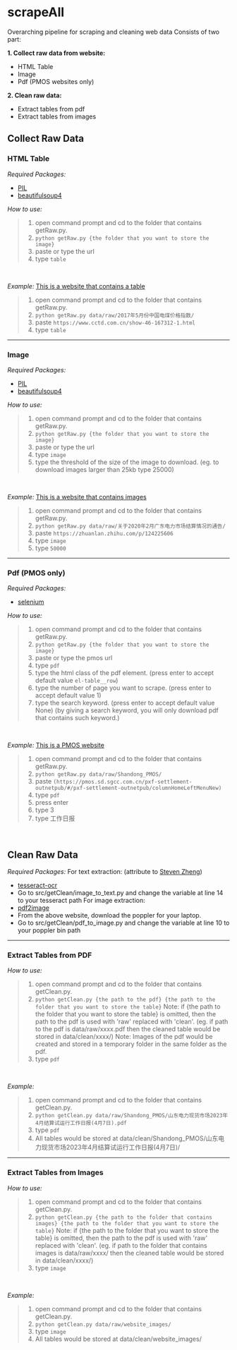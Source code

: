 # scrapeAll
Overarching pipeline for scraping and cleaning web data
Consists of two part:

**1. Collect raw data from website:**
  - HTML Table
  - Image
  - Pdf (PMOS websites only)


**2. Clean raw data:**
  - Extract tables from pdf
  - Extract tables from images

## Collect Raw Data
### HTML Table
*Required Packages:*
- [PIL](https://pillow.readthedocs.io/en/stable/)
- [beautifulsoup4](https://pypi.org/project/beautifulsoup4/)

*How to use:*
> 1. open command prompt and cd to the folder that contains getRaw.py.
> 2. ```python getRaw.py {the folder that you want to store the image}```
> 3. paste or type the url
> 4. type ```table```  
<br />

*Example:*
[This is a website that contains a table](https://www.cctd.com.cn/show-46-167312-1.html)
> 1. open command prompt and cd to the folder that contains getRaw.py.
> 2. ```python getRaw.py data/raw/2017年5月份中国电煤价格指数/```
> 3. paste ```https://www.cctd.com.cn/show-46-167312-1.html```
> 4. type ```table```
---
### Image
*Required Packages:*
- [PIL](https://pillow.readthedocs.io/en/stable/)
- [beautifulsoup4](https://pypi.org/project/beautifulsoup4/)

*How to use:*
> 1. open command prompt and cd to the folder that contains getRaw.py.
> 2. ```python getRaw.py {the folder that you want to store the image}```
> 3. paste or type the url
> 4. type ```image```
> 5. type the threshold of the size of the image to download. (eg. to download images larger than 25kb type 25000)  
<br />

*Example:*
[This is a website that contains images](https://zhuanlan.zhihu.com/p/124225606)
> 1. open command prompt and cd to the folder that contains getRaw.py.
> 2. ```python getRaw.py data/raw/关于2020年2月广东电力市场结算情况的通告/```
> 3. paste ```https://zhuanlan.zhihu.com/p/124225606```
> 4. type ```image```
> 5. type ```50000```

---
### Pdf (PMOS only)
*Required Packages:*
- [selenium](https://pypi.org/project/selenium/)

*How to use:*
> 1. open command prompt and cd to the folder that contains getRaw.py.
> 2. ```python getRaw.py {the folder that you want to store the image}```
> 3. paste or type the pmos url
> 4. type ```pdf```
> 5. type the html class of the pdf element. (press enter to accept default value ```el-table__row```)
> 6. type the number of page you want to scrape. (press enter to accept default value 1)
> 7. type the search keyword. (press enter to accept default value None) (by giving a search keyword, you will only download pdf that contains such keyword.)
<br />

*Example:*
[This is a PMOS website](https://pmos.sd.sgcc.com.cn/pxf-settlement-outnetpub/#/pxf-settlement-outnetpub/columnHomeLeftMenuNew)
> 1. open command prompt and cd to the folder that contains getRaw.py.
> 2. ```python getRaw.py data/raw/Shandong_PMOS/```
> 3. paste ```(https://pmos.sd.sgcc.com.cn/pxf-settlement-outnetpub/#/pxf-settlement-outnetpub/columnHomeLeftMenuNew)```
> 4. type ```pdf```
> 5. press enter
> 6. type 3
> 7. type 工作日报

<br />

## Clean Raw Data
*Required Packages:*
For text extraction: (attribute to [Steven Zheng](https://github.com/stevenzheng33/pdf_chinese_text_extraction))
- [tesseract-ocr](https://pypi.org/project/pytesseract/)
- Go to src/getClean/image_to_text.py and change the variable at line 14 to your tesseract path
For image extraction:
- [pdf2image](https://pypi.org/project/pdf2image/)
- From the above website, download the poppler for your laptop.
- Go to src/getClean/pdf_to_image.py and change the variable at line 10 to your poppler bin path
---
### Extract Tables from PDF
*How to use:*
> 1. open command prompt and cd to the folder that contains getClean.py.
> 2. ```python getClean.py {the path to the pdf} {the path to the folder that you want to store the table}```
> Note: if {the path to the folder that you want to store the table} is omitted, then the path to the pdf is used with 'raw' replaced with 'clean'. (eg. if path to the pdf is data/raw/xxxx.pdf then the cleaned table would be stored in data/clean/xxxx/)
> Note: Images of the pdf would be created and stored in a temporary folder in the same folder as the pdf.
> 3. type ```pdf```
<br />

*Example:*
> 1. open command prompt and cd to the folder that contains getClean.py.
> 2. ```python getClean.py data/raw/Shandong_PMOS/山东电力现货市场2023年4月结算试运行工作日报(4月7日).pdf```
> 3. type ```pdf```
> 4. All tables would be stored at data/clean/Shandong_PMOS/山东电力现货市场2023年4月结算试运行工作日报(4月7日)/
---

### Extract Tables from Images
*How to use:*
> 1. open command prompt and cd to the folder that contains getClean.py.
> 2. ```python getClean.py {the path to the folder that contains images} {the path to the folder that you want to store the table}```
> Note: if {the path to the folder that you want to store the table} is omitted, then the path to the pdf is used with 'raw' replaced with 'clean'. (eg. if path to the folder that contains images is data/raw/xxxx/ then the cleaned table would be stored in data/clean/xxxx/)
> 3. type ```image```
<br />

*Example:*
> 1. open command prompt and cd to the folder that contains getClean.py.
> 2. ```python getClean.py data/raw/website_images/```
> 3. type ```image```
> 4. All tables would be stored at data/clean/website_images/
